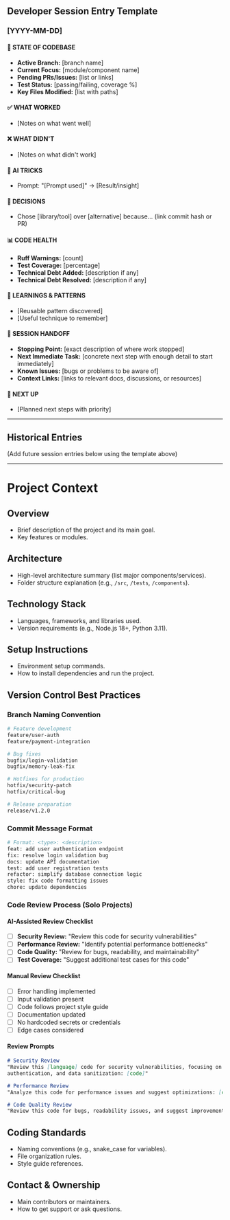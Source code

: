 ## Developer Session Entry Template

### [YYYY-MM-DD]

#### 🔄 STATE OF CODEBASE

- **Active Branch:** [branch name]
- **Current Focus:** [module/component name]
- **Pending PRs/Issues:** [list or links]
- **Test Status:** [passing/failing, coverage %]
- **Key Files Modified:** [list with paths]

#### ✅ WHAT WORKED

- [Notes on what went well]

#### ❌ WHAT DIDN'T

- [Notes on what didn't work]

#### 🤖 AI TRICKS

- Prompt: "[Prompt used]" → [Result/insight]

#### 🔀 DECISIONS

- Chose [library/tool] over [alternative] because... (link commit hash or PR)

#### 📊 CODE HEALTH

- **Ruff Warnings:** [count]
- **Test Coverage:** [percentage]
- **Technical Debt Added:** [description if any]
- **Technical Debt Resolved:** [description if any]

#### 📘 LEARNINGS & PATTERNS

- [Reusable pattern discovered]
- [Useful technique to remember]

#### 🏁 SESSION HANDOFF

- **Stopping Point:** [exact description of where work stopped]
- **Next Immediate Task:** [concrete next step with enough detail to start immediately]
- **Known Issues:** [bugs or problems to be aware of]
- **Context Links:** [links to relevant docs, discussions, or resources]

#### 📝 NEXT UP

- [Planned next steps with priority]

---

## Historical Entries

(Add future session entries below using the template above)

---

# Project Context

## Overview

- Brief description of the project and its main goal.
- Key features or modules.

## Architecture

- High-level architecture summary (list major components/services).
- Folder structure explanation (e.g., `/src`, `/tests`, `/components`).

## Technology Stack

- Languages, frameworks, and libraries used.
- Version requirements (e.g., Node.js 18+, Python 3.11).

## Setup Instructions

- Environment setup commands.
- How to install dependencies and run the project.

## Version Control Best Practices

### Branch Naming Convention

```bash
# Feature development
feature/user-auth
feature/payment-integration

# Bug fixes
bugfix/login-validation
bugfix/memory-leak-fix

# Hotfixes for production
hotfix/security-patch
hotfix/critical-bug

# Release preparation
release/v1.2.0
```

### Commit Message Format

```bash
# Format: <type>: <description>
feat: add user authentication endpoint
fix: resolve login validation bug
docs: update API documentation
test: add user registration tests
refactor: simplify database connection logic
style: fix code formatting issues
chore: update dependencies
```

### Code Review Process (Solo Projects)

#### AI-Assisted Review Checklist

- [ ] **Security Review:** "Review this code for security vulnerabilities"
- [ ] **Performance Review:** "Identify potential performance bottlenecks"
- [ ] **Code Quality:** "Review for bugs, readability, and maintainability"
- [ ] **Test Coverage:** "Suggest additional test cases for this code"

#### Manual Review Checklist

- [ ] Error handling implemented
- [ ] Input validation present
- [ ] Code follows project style guide
- [ ] Documentation updated
- [ ] No hardcoded secrets or credentials
- [ ] Edge cases considered

#### Review Prompts

```markdown
# Security Review
"Review this [language] code for security vulnerabilities, focusing on input validation,
authentication, and data sanitization: [code]"

# Performance Review
"Analyze this code for performance issues and suggest optimizations: [code]"

# Code Quality Review
"Review this code for bugs, readability issues, and suggest improvements: [code]"
```

## Coding Standards

- Naming conventions (e.g., snake_case for variables).
- File organization rules.
- Style guide references.

## Contact & Ownership

- Main contributors or maintainers.
- How to get support or ask questions.
